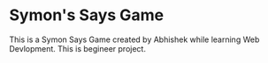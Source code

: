# Symon's Says Game
This is a Symon Says Game created by Abhishek while learning Web Devlopment. This is begineer project.
